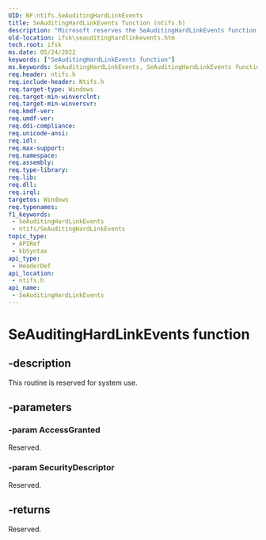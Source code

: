 ```yaml
---
UID: NF:ntifs.SeAuditingHardLinkEvents
title: SeAuditingHardLinkEvents function (ntifs.h)
description: "Microsoft reserves the SeAuditingHardLinkEvents function for internal use only. Don't use this function in your code."
old-location: ifsk\seauditinghardlinkevents.htm
tech.root: ifsk
ms.date: 05/24/2022
keywords: ["SeAuditingHardLinkEvents function"]
ms.keywords: SeAuditingHardLinkEvents, SeAuditingHardLinkEvents function [Installable File System Drivers], ifsk.seauditinghardlinkevents, ntifs/SeAuditingHardLinkEvents, seref_b63ee159-df1c-405e-9ac2-44e56b2bd51c.xml
req.header: ntifs.h
req.include-header: Ntifs.h
req.target-type: Windows
req.target-min-winverclnt: 
req.target-min-winversvr: 
req.kmdf-ver: 
req.umdf-ver: 
req.ddi-compliance: 
req.unicode-ansi: 
req.idl: 
req.max-support: 
req.namespace: 
req.assembly: 
req.type-library: 
req.lib: 
req.dll: 
req.irql: 
targetos: Windows
req.typenames: 
f1_keywords:
 - SeAuditingHardLinkEvents
 - ntifs/SeAuditingHardLinkEvents
topic_type:
 - APIRef
 - kbSyntax
api_type:
 - HeaderDef
api_location:
 - ntifs.h
api_name:
 - SeAuditingHardLinkEvents
---
```


# SeAuditingHardLinkEvents function

## -description

This routine is reserved for system use.

## -parameters

### -param AccessGranted

Reserved.

### -param SecurityDescriptor

Reserved.

## -returns

Reserved.
